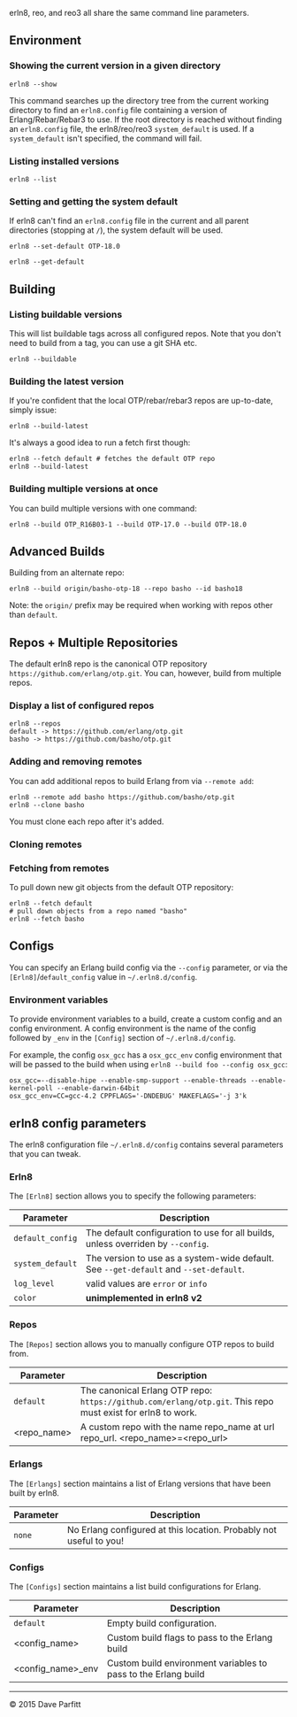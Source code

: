 erln8, reo, and reo3 all share the same command line parameters.

## Environment

### Showing the current version in a given directory

```text
erln8 --show
```

This command searches up the directory tree from the current working directory to find an `erln8.config` file containing a version of Erlang/Rebar/Rebar3 to use. If the root directory is reached without finding an `erln8.config` file, the erln8/reo/reo3 `system_default` is used. If a `system_default` isn't specified, the command will fail.

### Listing installed versions

```text
erln8 --list
```

### Setting and getting the system default

If erln8 can't find an `erln8.config` file in the current and all parent directories (stopping at `/`), the system default will be used.

```text
erln8 --set-default OTP-18.0
```

```text
erln8 --get-default
```

## Building

### Listing buildable versions

This will list buildable tags across all configured repos. Note that you don't need to build from a tag, you can use a git SHA etc.

```text
erln8 --buildable
```

### Building the latest version

If you're confident that the local OTP/rebar/rebar3 repos are up-to-date, simply issue:

```text
erln8 --build-latest
```

It's always a good idea to run a fetch first though:

```text
erln8 --fetch default # fetches the default OTP repo
erln8 --build-latest
```

### Building multiple versions at once

You can build multiple versions with one command:

```text
erln8 --build OTP_R16B03-1 --build OTP-17.0 --build OTP-18.0
```

## Advanced Builds

Building from an alternate repo:

```
erln8 --build origin/basho-otp-18 --repo basho --id basho18
```

Note: the `origin/` prefix may be required when working with repos other than `default`.


## Repos + Multiple Repositories

The default erln8 repo is the canonical OTP repository `https://github.com/erlang/otp.git`. You can, however, build from multiple repos.

### Display a list of configured repos

```
erln8 --repos
default -> https://github.com/erlang/otp.git
basho -> https://github.com/basho/otp.git
```

### Adding and removing remotes

You can add additional repos to build Erlang from via `--remote add`:

```
erln8 --remote add basho https://github.com/basho/otp.git
erln8 --clone basho
```

You must clone each repo after it's added. 

### Cloning remotes

### Fetching from remotes

To pull down new git objects from the default OTP repository:

```
erln8 --fetch default
# pull down objects from a repo named "basho"
erln8 --fetch basho
```

## Configs

You can specify an Erlang build config via the `--config` parameter, or via the `[Erln8]`/`default_config` value in `~/.erln8.d/config`.

### Environment variables

To provide environment variables to a build, create a custom config and an config environment. A config environment is the name of the config followed by `_env` in the `[Config]` section of `~/.erln8.d/config`.

For example, the config `osx_gcc` has a `osx_gcc_env` config environment that will be passed to the build when using `erln8 --build foo --config osx_gcc`:

```
osx_gcc=--disable-hipe --enable-smp-support --enable-threads --enable-kernel-poll --enable-darwin-64bit
osx_gcc_env=CC=gcc-4.2 CPPFLAGS='-DNDEBUG' MAKEFLAGS='-j 3'k
```

## erln8 config parameters

The erln8 configuration file `~/.erln8.d/config` contains several parameters that you can tweak.

### Erln8

The `[Erln8]` section allows you to specify the following parameters:

| Parameter | Description |
|-----------|-------------|
|`default_config` | The default configuration to use for all builds, unless overriden by `--config`. |
|`system_default` | The version to use as a system-wide default. See `--get-default` and `--set-default`. |
|`log_level` | valid values are `error` or `info`|
|`color` | **unimplemented in erln8 v2** |

### Repos

The `[Repos]` section allows you to manually configure OTP repos to build from.

| Parameter | Description |
|-----------|-------------|
| `default` | The canonical Erlang OTP repo: `https://github.com/erlang/otp.git`. This repo must exist for erln8 to work. |
| \<repo_name\> | A custom repo with the name repo_name at url repo_url. \<repo_name\>=\<repo_url\> |


### Erlangs

The `[Erlangs]` section maintains a list of Erlang versions that have been built by erln8.


| Parameter | Description |
|-----------|-------------|
| `none` | No Erlang configured at this location. Probably not useful to you! |

### Configs

The `[Configs]` section maintains a list build configurations for Erlang.

| Parameter | Description |
|-----------|-------------|
| `default` | Empty build configuration. |
| \<config_name\> | Custom build flags to pass to the Erlang build |
| \<config_name\>\_env | Custom build environment variables to pass to the Erlang build |



---

© 2015 Dave Parfitt
